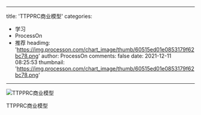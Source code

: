 
---
title: 'TTPPRC商业模型'
categories: 
 - 学习
 - ProcessOn
 - 推荐
headimg: 'https://img.processon.com/chart_image/thumb/60515ed01e0853179f62bc78.png'
author: ProcessOn
comments: false
date: 2021-12-11 08:25:53
thumbnail: 'https://img.processon.com/chart_image/thumb/60515ed01e0853179f62bc78.png'
---

<div>   
<img class="thumb" alt="TTPPRC商业模型" src="https://img.processon.com/chart_image/thumb/60515ed01e0853179f62bc78.png" referrerpolicy="no-referrer">
<p>TTPPRC商业模型</p>  
</div>
            